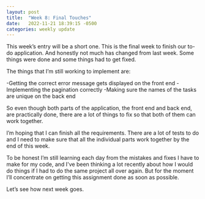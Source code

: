 ```yaml
---
layout: post
title:  "Week 8: Final Touches"
date:   2022-11-21 18:39:15 -0500
categories: weekly update
---
```

This week’s entry will be a short one. This is the final week to finish our to-do application. And honestly not much has changed from last week. Some things were done and some things had to get fixed. 

The things that I’m still working to implement are:

-Getting the correct error message gets displayed on the front end
-Implementing the pagination correctly
-Making sure the names of the tasks are unique on the back end

So even though both parts of the application, the front end and back end, are practically done, there are a lot of things to fix so that both of them can work together. 

I’m hoping that I can finish all the requirements. There are a lot of tests to do and I need to make sure that all the individual parts work together by the end of this week. 

To be honest I’m still learning each day from the mistakes and fixes I have to make for my code, and I've been thinking a lot recently about how I would do things if I had to do the same project all over again. But for the moment I’ll concentrate on getting this assignment done as soon as possible.

Let’s see how next week goes. 

